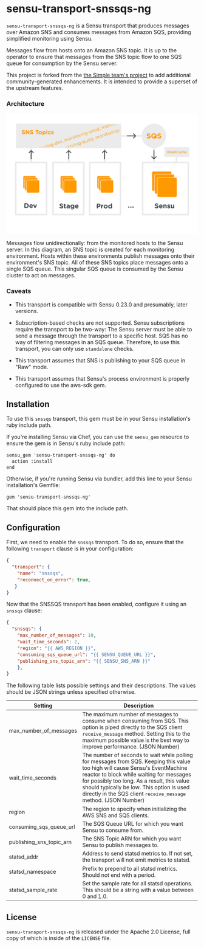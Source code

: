 # sensu-transport-snssqs-ng

`sensu-transport-snssqs-ng` is a Sensu transport that produces messages over Amazon SNS and consumes messages from Amazon SQS, providing simplified monitoring using Sensu.

Messages flow from hosts onto an Amazon SNS topic. It is up to the operator to ensure that messages from the SNS topic flow to one SQS queue for consumption by the Sensu server.

This project is forked from the [the Simple team's project](https://github.com/SimpleFinance/sensu-transport-snssqs) to add additional community-generated enhancements. It is intended to provide a superset of the upstream features.

### Architecture

![architecture diag](arch.png)

Messages flow unidirectionally: from the monitored hosts to the Sensu server. In this diagram, an SNS topic is created for each monitoring environment. Hosts within these environments publish messages onto their environment's SNS topic. All of these SNS topics place messages onto a single SQS queue. This singular SQS queue is consumed by the Sensu cluster to act on messages.

### Caveats

- This transport is compatible with Sensu 0.23.0 and presumably, later versions.

- Subscription-based checks are not supported. Sensu subscriptions require the transport to be two-way: The Sensu server must be able to send a message through the transport to a specific host. SQS has no way of filtering messages in an SQS queue. Therefore, to use this transport, you can only use `standalone` checks.

- This transport assumes that SNS is publishing to your SQS queue in "Raw" mode.

- This transport assumes that Sensu's process environment is properly configured to use the aws-sdk gem.

## Installation

To use this `snssqs` transport, this gem must be in your Sensu installation's ruby include path.

If you're installing Sensu via Chef, you can use the `sensu_gem` resource to ensure the gem is in Sensu's ruby include path:

```
sensu_gem 'sensu-transport-snssqs-ng' do
  action :install
end
```

Otherwise, if you're running Sensu via bundler, add this line to your Sensu installation's Gemfile:

```
gem 'sensu-transport-snssqs-ng'
```

That should place this gem into the include path.

## Configuration

First, we need to enable the `snssqs` transport. To do so, ensure that the following `transport` clause is in your configuration:

```json
{
  "transport": {
    "name": "snssqs",
    "reconnect_on_error": true,
   }
}
```
Now that the SNSSQS transport has been enabled, configure it using an `snssqs` clause:

```json
{
  "snssqs": {
    "max_number_of_messages": 10,
    "wait_time_seconds": 2,
    "region": "{{ AWS_REGION }}",
    "consuming_sqs_queue_url": "{{ SENSU_QUEUE_URL }}",
    "publishing_sns_topic_arn": "{{ SENSU_SNS_ARN }}"
    },
}
```

The following table lists possible settings and their descriptions. The values should be JSON strings unless specified otherwise.

| Setting                  | Description                                                                                                                                                                                                                                                                                                                           |
|--------------------------|---------------------------------------------------------------------------------------------------------------------------------------------------------------------------------------------------------------------------------------------------------------------------------------------------------------------------------------|
| max_number_of_messages   | The maximum number of messages to consume when consuming from SQS. This option is piped directly to the SQS client `receive_message` method. Setting this to the maximum possible value is the best way to improve performance. (JSON Number)                                                                                             |
| wait_time_seconds        | The number of seconds to wait while polling for messages from SQS. Keeping this value too high will cause Sensu's EventMachine reactor to block while waiting for messages for possibly too long. As a result, this value should typically be low. This option is used directly in the SQS client `receive_message` method. (JSON Number) |
| region                   | The region to specify when initializing the AWS SNS and SQS clients.                                                                                                                                                                                                                                                                  |
| consuming_sqs_queue_url  | The SQS Queue URL for which you want Sensu to consume from.                                                                                                                                                                                                                                                                           |
| publishing_sns_topic_arn | The SNS Topic ARN for which you want Sensu to publish messages to.                                                                                                                                                                                                                                                                    |
| statsd_addr              | Address to send statsd metrics to. If not set, the transport will not emit metrics to statsd.                                                                                                                                                                                                                                         |
| statsd_namespace         | Prefix to prepend to all statsd metrics. Should not end with a period.                                                                                                                                                                                                                                                                |
| statsd_sample_rate       | Set the sample rate for all statsd operations. This should be a string with a value between 0 and 1.0.                                                                                                                                                                                                                                |
## License

`sensu-transport-snssqs-ng` is released under the Apache 2.0 License, full copy of which is inside of the `LICENSE` file.
